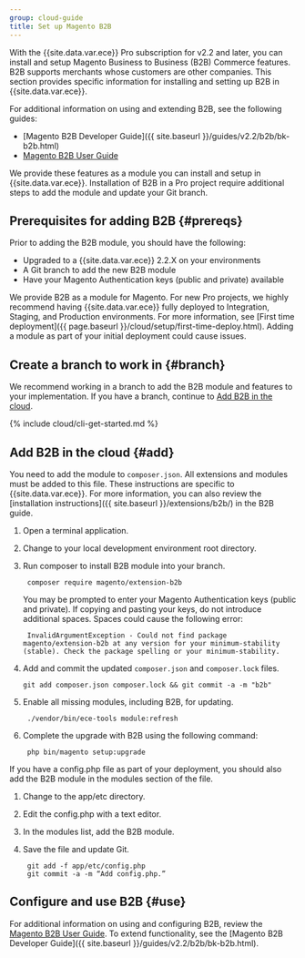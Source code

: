 ```yaml
---
group: cloud-guide
title: Set up Magento B2B
---
```


With the {{site.data.var.ece}} Pro subscription for v2.2 and later, you can install and setup Magento Business to Business (B2B) Commerce features. B2B supports merchants whose customers are other companies. This section provides specific information for installing and setting up B2B in {{site.data.var.ece}}.

For additional information on using and extending B2B, see the following guides:

* [Magento B2B Developer Guide]({{ site.baseurl }}/guides/v2.2/b2b/bk-b2b.html)
* [Magento B2B User Guide](http://docs.magento.com/m2/b2b/user_guide/getting-started.html)

We provide these features as a module you can install and setup in {{site.data.var.ece}}. Installation of B2B in a Pro project require additional steps to add the module and update your Git branch.

## Prerequisites for adding B2B {#prereqs}

Prior to adding the B2B module, you should have the following:

* Upgraded to a {{site.data.var.ece}} 2.2.X on your environments
* A Git branch to add the new B2B module
* Have your Magento Authentication keys (public and private) available

We provide B2B as a module for Magento. For new Pro projects, we highly recommend having {{site.data.var.ece}} fully deployed to Integration, Staging, and Production environments. For more information, see [First time deployment]({{ page.baseurl }}/cloud/setup/first-time-deploy.html). Adding a module as part of your initial deployment could cause issues.

## Create a branch to work in {#branch}

We recommend working in a branch to add the B2B module and features to your implementation. If you have a branch, continue to [Add B2B in the cloud](#add).

{% include cloud/cli-get-started.md %}

## Add B2B in the cloud {#add}

You need to add the module to `composer.json`. All extensions and modules must be added to this file. These instructions are specific to {{site.data.var.ece}}. For more information, you can also review the [installation instructions]({{ site.baseurl }}/extensions/b2b/) in the B2B guide.

1. Open a terminal application.
2. Change to your local development environment root directory.
3. Run composer to install B2B module into your branch.

        composer require magento/extension-b2b

    You may be prompted to enter your Magento Authentication keys (public and private). If copying and pasting your keys, do not introduce additional spaces. Spaces could cause the following error:

        InvalidArgumentException - Could not find package magento/extension-b2b at any version for your minimum-stability (stable). Check the package spelling or your minimum-stability.

1.  Add and commit the updated `composer.json` and `composer.lock` files.

        git add composer.json composer.lock && git commit -a -m "b2b"
5. Enable all missing modules, including B2B, for updating.

        ./vendor/bin/ece-tools module:refresh

6. Complete the upgrade with B2B using the following command:

        php bin/magento setup:upgrade


If you have a config.php file as part of your deployment, you should also add the B2B module in the modules section of the file.

1. Change to the app/etc directory.
2. Edit the config.php with a text editor.
3. In the modules list, add the B2B module.
4. Save the file and update Git.

        git add -f app/etc/config.php
        git commit -a -m “Add config.php.”

## Configure and use B2B {#use}

For additional information on using and configuring B2B, review the [Magento B2B User Guide](http://docs.magento.com/m2/b2b/user_guide/getting-started.html). To extend functionality, see the [Magento B2B Developer Guide]({{ site.baseurl }}/guides/v2.2/b2b/bk-b2b.html).
